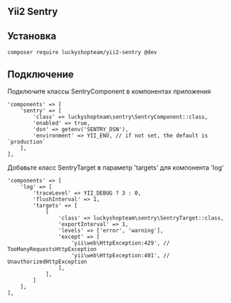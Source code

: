 Yii2 Sentry
-------------
Установка
---------
```
composer require luckyshopteam/yii2-sentry @dev
```

Подключение 
---------

Подключите классы SentryComponent в компонентах приложения
```
'components' => [
    'sentry' => [
        'class' => luckyshopteam\sentry\SentryComponent::class,
        'enabled' => true,
        'dsn' => getenv('SENTRY_DSN'),
        'environment' => YII_ENV, // if not set, the default is `production`
    ],
],
```
Добавьте класс SentryTarget в параметр 'targets' для компонента 'log'
```
'components' => [
    'log' => [
        'traceLevel' => YII_DEBUG ? 3 : 0,
        'flushInterval' => 1,
        'targets' => [
            [
                'class' => luckyshopteam\sentry\SentryTarget::class,
                'exportInterval' => 1,
                'levels' => ['error', 'warning'],
                'except' => [
                    'yii\web\HttpException:429', // TooManyRequestsHttpException
                    'yii\web\HttpException:401', // UnauthorizedHttpException
                ],
            ],
        ]
    ],
],
```